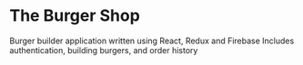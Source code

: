 # The Burger Shop
Burger builder application written using React, Redux and Firebase 
Includes authentication, building burgers, and order history
